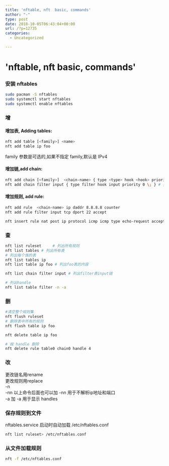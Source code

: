 ```yaml
---
title: 'nftable, nft  basic, commands'
author: "-"
type: post
date: 2018-10-05T06:43:04+00:00
url: /?p=12735
categories:
  - Uncategorized

---
```

# 'nftable, nft  basic, commands'
### 安装 nftables

```bash
sudo pacman -S nftables
sudo systemctl start nftables
sudo systemctl enable nftables
```

### 增
#### 增加表, Adding tables: 
```bash
nft add table [<family>] <name>
nft add table ip foo
```

family 参数是可选的,如果不指定 family,默认是 IPv4

#### 增加链,add chain: 
```bash
nft add chain [<family>]  <chain-name> { type <type> hook <hook> priority <value> \; [policy <policy>] }
nft add chain filter input { type filter hook input priority 0 \; } # 要和hook（钩子) 相关连
```

#### 增加规则, add rule:
```bash
nft add rule  <chain-name> ip daddr 8.8.8.8 counter
nft add rule filter input tcp dport 22 accept

nft insert rule nat post ip protocol icmp icmp type echo-request accept
```

### 查
```bash
nft list ruleset     # 列出所有规则
nft list tables # 列出所有表
# 列出每个族的表
nft list tables ip
nft list table ip foo # 列出foo表的内容

nft list chain filter input # 列出filter表input链

# 列出handle
nft list table filter -n -a
```

### 删
```bash
#清空整个规则集
nft flush ruleset
# 删除表中所有的规则
nft flush table ip foo

nft delete table ip foo

# 按 handle 删除
nft delete rule table0 chain0 handle 4
```

### 改
更改链名用rename  
更改规则用replace  
-n  
-nn 以上命令后面也可以加 -nn 用于不解析ip地址和端口  
-a 加 -a 用于显示 handles  

### 保存规则到文件
nftables.service 启动时自动加载 /etc/nftables.conf

```bash
nft list ruleset> /etc/nftables.conf
```

### 从文件加载规则

```bash
nft -f /etc/nftables.conf
```